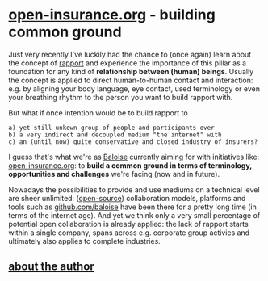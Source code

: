 # [open-insurance.org](https://open-insurance.org) - building common ground

Just very recently I've luckily had the chance to (once again) learn about the concept of [rapport](https://en.wikipedia.org/wiki/rapport) and experience the importance of this pillar as a foundation for any kind of **relationship between (human) beings**. Usually the concept is applied to direct human-to-human contact and interaction: e.g. by aligning your body language, eye contact, used terminology or even your breathing rhythm to the person you want to build rapport with.

But what if once intention would be to build rapport to 
```
a) yet still unkown group of people and participants over 
b) a very indirect and decoupled medium "the internet" with
c) an (until now) quite conservative and closed industry of insurers? 
```

I guess that's what we're as [Baloise](https://www.baloise.com) currently aiming for with initiatives like: [open-insurance.org](https://open-insurance.org): to **build a common ground in terms of terminology, opportunities and challenges** we're facing (now and in future).

Nowadays the possibilities to provide and use mediums on a technical level are sheer unlimited: ([open-source](https://en.wikipedia.org/wiki/open_source)) collaboration models, platforms and tools such as [github.com/baloise](https://github.com/baloise) have been there for a pretty long time (in terms of the internet age). And yet we think only a very small percentage of potential open collaboration is already applied: the lack of rapport starts within a single company, spans across e.g. corporate group activies and ultimately also applies to complete industries.



## [about the author](http://www.mtiede.de)
